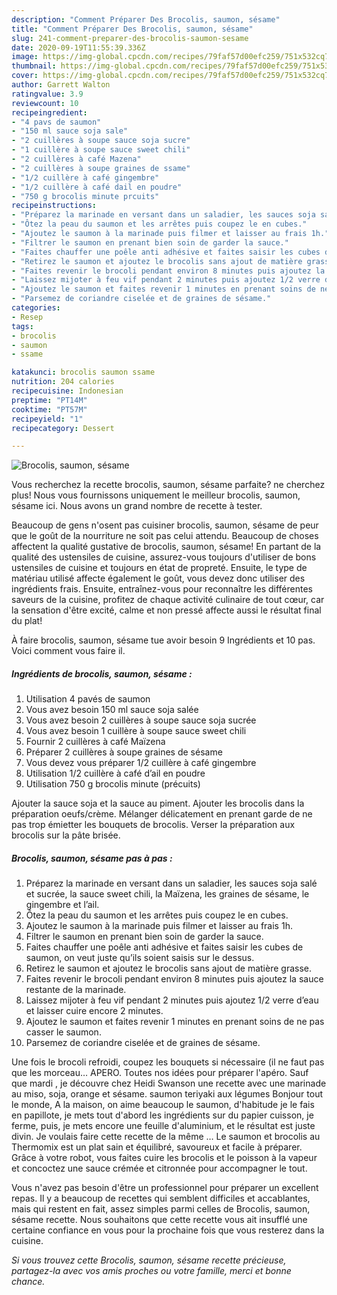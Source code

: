 ```yaml
---
description: "Comment Préparer Des Brocolis, saumon, sésame"
title: "Comment Préparer Des Brocolis, saumon, sésame"
slug: 241-comment-preparer-des-brocolis-saumon-sesame
date: 2020-09-19T11:55:39.336Z
image: https://img-global.cpcdn.com/recipes/79faf57d00efc259/751x532cq70/brocolis-saumon-sesame-photo-principale-de-la-recette.jpg
thumbnail: https://img-global.cpcdn.com/recipes/79faf57d00efc259/751x532cq70/brocolis-saumon-sesame-photo-principale-de-la-recette.jpg
cover: https://img-global.cpcdn.com/recipes/79faf57d00efc259/751x532cq70/brocolis-saumon-sesame-photo-principale-de-la-recette.jpg
author: Garrett Walton
ratingvalue: 3.9
reviewcount: 10
recipeingredient:
- "4 pavs de saumon"
- "150 ml sauce soja sale"
- "2 cuillères à soupe sauce soja sucre"
- "1 cuillère à soupe sauce sweet chili"
- "2 cuillères à café Mazena"
- "2 cuillères à soupe graines de ssame"
- "1/2 cuillère à café gingembre"
- "1/2 cuillère à café dail en poudre"
- "750 g brocolis minute prcuits"
recipeinstructions:
- "Préparez la marinade en versant dans un saladier, les sauces soja salé et sucrée, la sauce sweet chili, la Maïzena, les graines de sésame, le gingembre et l’ail."
- "Ôtez la peau du saumon et les arrêtes puis coupez le en cubes."
- "Ajoutez le saumon à la marinade puis filmer et laisser au frais 1h."
- "Filtrer le saumon en prenant bien soin de garder la sauce."
- "Faites chauffer une poêle anti adhésive et faites saisir les cubes de saumon, on veut juste qu’ils soient saisis sur le dessus."
- "Retirez le saumon et ajoutez le brocolis sans ajout de matière grasse."
- "Faites revenir le brocoli pendant environ 8 minutes puis ajoutez la sauce restante de la marinade."
- "Laissez mijoter à feu vif pendant 2 minutes puis ajoutez 1/2 verre d’eau et laisser cuire encore 2 minutes."
- "Ajoutez le saumon et faites revenir 1 minutes en prenant soins de ne pas casser le saumon."
- "Parsemez de coriandre ciselée et de graines de sésame."
categories:
- Resep
tags:
- brocolis
- saumon
- ssame

katakunci: brocolis saumon ssame 
nutrition: 204 calories
recipecuisine: Indonesian
preptime: "PT14M"
cooktime: "PT57M"
recipeyield: "1"
recipecategory: Dessert

---
```



![Brocolis, saumon, sésame](https://img-global.cpcdn.com/recipes/79faf57d00efc259/751x532cq70/brocolis-saumon-sesame-photo-principale-de-la-recette.jpg)

Vous recherchez la recette brocolis, saumon, sésame parfaite? ne cherchez plus! Nous vous fournissons uniquement le meilleur brocolis, saumon, sésame ici. Nous avons un grand nombre de recette à tester.

Beaucoup de gens n'osent pas cuisiner brocolis, saumon, sésame de peur que le goût de la nourriture ne soit pas celui attendu. Beaucoup de choses affectent la qualité gustative de brocolis, saumon, sésame! En partant de la qualité des ustensiles de cuisine, assurez-vous toujours d'utiliser de bons ustensiles de cuisine et toujours en état de propreté. Ensuite, le type de matériau utilisé affecte également le goût, vous devez donc utiliser des ingrédients frais. Ensuite, entraînez-vous pour reconnaître les différentes saveurs de la cuisine, profitez de chaque activité culinaire de tout cœur, car la sensation d'être excité, calme et non pressé affecte aussi le résultat final du plat!

<!--inarticleads1-->

À faire brocolis, saumon, sésame tue avoir besoin 9 Ingrédients et 10 pas. Voici comment vous faire il.

##### Ingrédients de brocolis, saumon, sésame :

1. Utilisation 4 pavés de saumon
1. Vous avez besoin 150 ml sauce soja salée
1. Vous avez besoin 2 cuillères à soupe sauce soja sucrée
1. Vous avez besoin 1 cuillère à soupe sauce sweet chili
1. Fournir 2 cuillères à café Maïzena
1. Préparer 2 cuillères à soupe graines de sésame
1. Vous devez vous préparer 1/2 cuillère à café gingembre
1. Utilisation 1/2 cuillère à café d’ail en poudre
1. Utilisation 750 g brocolis minute (précuits)


Ajouter la sauce soja et la sauce au piment. Ajouter les brocolis dans la préparation oeufs/crème. Mélanger délicatement en prenant garde de ne pas trop émietter les bouquets de brocolis. Verser la préparation aux brocolis sur la pâte brisée. 

<!--inarticleads2-->

##### Brocolis, saumon, sésame pas à pas :

1. Préparez la marinade en versant dans un saladier, les sauces soja salé et sucrée, la sauce sweet chili, la Maïzena, les graines de sésame, le gingembre et l’ail.
1. Ôtez la peau du saumon et les arrêtes puis coupez le en cubes.
1. Ajoutez le saumon à la marinade puis filmer et laisser au frais 1h.
1. Filtrer le saumon en prenant bien soin de garder la sauce.
1. Faites chauffer une poêle anti adhésive et faites saisir les cubes de saumon, on veut juste qu’ils soient saisis sur le dessus.
1. Retirez le saumon et ajoutez le brocolis sans ajout de matière grasse.
1. Faites revenir le brocoli pendant environ 8 minutes puis ajoutez la sauce restante de la marinade.
1. Laissez mijoter à feu vif pendant 2 minutes puis ajoutez 1/2 verre d’eau et laisser cuire encore 2 minutes.
1. Ajoutez le saumon et faites revenir 1 minutes en prenant soins de ne pas casser le saumon.
1. Parsemez de coriandre ciselée et de graines de sésame.


Une fois le brocoli refroidi, coupez les bouquets si nécessaire (il ne faut pas que les morceau… APERO. Toutes nos idées pour préparer l&#39;apéro. Sauf que mardi , je découvre chez Heidi Swanson une recette avec une marinade au miso, soja, orange et sésame. saumon teriyaki aux légumes Bonjour tout le monde, A la maison, on aime beaucoup le saumon, d&#39;habitude je le fais en papillote, je mets tout d&#39;abord les ingrédients sur du papier cuisson, je ferme, puis, je mets encore une feuille d&#39;aluminium, et le résultat est juste divin. Je voulais faire cette recette de la même … Le saumon et brocolis au Thermomix est un plat sain et équilibré, savoureux et facile à préparer. Grâce à votre robot, vous faites cuire les brocolis et le poisson à la vapeur et concoctez une sauce crémée et citronnée pour accompagner le tout. 

<!--inarticleads1-->

<p>
Vous n'avez pas besoin d'être un professionnel pour préparer un excellent repas. Il y a beaucoup de recettes qui semblent difficiles et accablantes, mais qui restent en fait, assez simples parmi celles de Brocolis, saumon, sésame recette. Nous souhaitons que cette recette vous ait insufflé une certaine confiance en vous pour la prochaine fois que vous resterez dans la cuisine.
</p>

<p>
<i>Si vous trouvez cette Brocolis, saumon, sésame recette précieuse, partagez-la avec vos amis proches ou votre famille, merci et bonne chance.</i>
</p>
